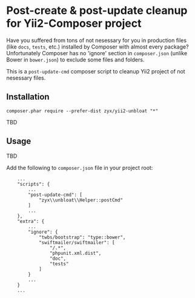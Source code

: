 Post-create & post-update cleanup for Yii2-Composer project
===========================================================

Have you suffered from tons of not nesessary for you in production files (like `docs`, `tests`, etc.) installed by Composer with almost every package?
Unfortunately Composer has no 'ignore' section in `composer.json` (unlike Bower in `bower.json`) to exclude some files and folders.

This is a `post-update-cmd` composer script to cleanup Yii2 project of not nesessary files.



Installation
------------

```
composer.phar require --prefer-dist zyx/yii2-unbloat "*"
```

TBD


Usage
-----

TBD

Add the following to `composer.json` file in your project root:


```
    ...
    "scripts": {
        ...
        "post-update-cmd": [
            "zyx\\unbloat\\Helper::postCmd"
        ]
        ...
    },
    "extra": {
        ...
        "ignore": {
            "twbs/bootstrap": "type::bower",
            "swiftmailer/swiftmailer": [
                "/.*",
                "phpunit.xml.dist",
                "doc",
                "tests"
            ]
        }
        ...
    }
    ...
```


